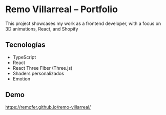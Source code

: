# Remo Villarreal – Portfolio

This project showcases my work as a frontend developer, with a focus on 3D animations, React, and Shopify

## Tecnologías

- TypeScript
- React
- React Three Fiber (Three.js)
- Shaders personalizados
- Emotion

## Demo

https://remofer.github.io/remo-villarreal/